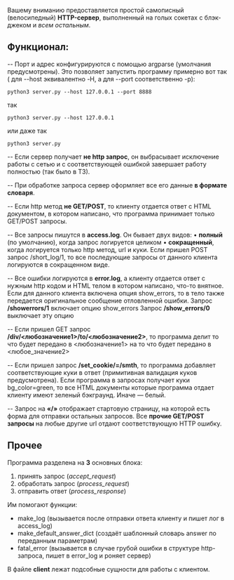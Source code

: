 Вашему вниманию предоставляется простой самописный (велосипедный) **HTTP-сервер**, выполненный на голых сокетах с блэк-джеком и *всем остальным*.

Функционал:
---

--
Порт и адрес конфигурируются с помощью argparse (умолчания предусмотрены). Это позволяет запустить программу примерно вот так (
для --host эквивалентно -H, а для --port соответственно -p):
```
python3 server.py --host 127.0.0.1 --port 8888 
```
так
```
python3 server.py --host 127.0.0.1
```
или даже так
```
python3 server.py
```

--
Если сервер получает __не http запрос__, он выбрасывает исключение работы с сетью и с соответствующей ошибкой завершает работу полностью (так было в ТЗ).

--
При обработке запроса сервер оформляет все его данные __в формате словаря__.

--
Если http метод __не GET/POST__, то клиенту отдается ответ с HTML документом, в котором написано, что программа принимает только GET/POST запросы.

--
Все запросы пишутся в __access.log__. Он бывает двух видов:
•	__полный__ (по умолчанию), когда запрос логируется целиком
•	__сокращенный__, когда логируется только http метод, url и куки.
Если пришел POST запрос /short_log/1, то все последующие запросы от данного клиента логируются в сокращенном виде.

--
Все ошибки логируются в __error.log__, а клиенту отдается ответ с нужным http кодом и HTML телом в котором написано, что-то внятное. Если для данного клиента включена опция show_errors, то в тело также передается оригинальное сообщение отловленной ошибки.
Запрос __/showerrors/1__ включает опцию show_errors
Запрос __/show_errors/0__ выключает эту опцию

--
Если пришел GET запрос __/div/<любозначение1>/to/<любозначение2>__, то программа делит то что будет передано в <любозначение1> на то что будет передано в <любое_значение2>

--
Если пришел запрос __/set_cookie/=/smth__, то программа добавляет соответствующие куки в ответ (примитивная валидация куков предусмотрена).
Если программа в запросах получает куки bg_color=green, то все HTML документы которые программа отдает клиенту имеют зеленый бэкграунд. Иначе — белый.

--
Запрос на __«/»__ отображает стартовую страницу, на которой есть форма для отправки остальных запросов.
Все __прочие GET/POST запросы__ на любые другие url отдают соответствующую HTTP ошибку.


Прочее
---

Программа разделена на **3** основных блока:
1.    принять запрос (*accept_request*)
2.    обработать запрос (*process_request*)
3.    отправить ответ (*process_response*)

Им помогают функции:
*    make_log (вызывается после отправки ответа клиенту и пишет лог в access_log)
*    make_default_answer_dict (создаёт шаблонный словарь answer по переданным параметрам)
*    fatal_error (вызывается в случае грубой ошибки в структуре http-запроса, пишет в error_log и роняет сервер)

В файле **client** лежат подсобные сущности для работы с клиентом.
